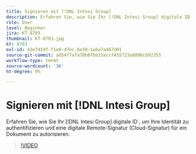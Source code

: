 ```yaml
---
title: Signieren mit [!DNL Intesi Group]
description: Erfahren Sie, wie Sie Ihr [!DNL Intesi Group] digitale ID mit Acrobat Sign
role: User
level: Beginner
jira: KT-8703
thumbnail: KT-8703.jpg
kt: 8703
exl-id: 43e7d19f-f1e8-47ec-8e30-1aba7a467d01
source-git-commit: ad54f7afa78b0fbb31eccf455723a8890cb92355
workflow-type: tm+mt
source-wordcount: '36'
ht-degree: 0%

---
```


# Signieren mit [!DNL Intesi Group]

Erfahren Sie, wie Sie Ihr [!DNL Intesi Group] digitale ID , um Ihre Identität zu authentifizieren und eine digitale Remote-Signatur (Cloud-Signatur) für ein Dokument zu autorisieren.

>[!VIDEO](https://video.tv.adobe.com/v/336989?quality=12&learn=on&hidetitle=true)
